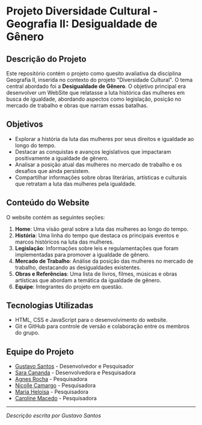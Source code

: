 
# Projeto Diversidade Cultural - Geografia II: Desigualdade de Gênero

## Descrição do Projeto

Este repositório contém o projeto como quesito avaliativa da disciplina Geografia II, inserida no contexto do projeto "Diversidade Cultural". O tema central abordado foi a **Desigualdade de Gênero**. O objetivo principal era desenvolver um WebSite que relatasse a luta histórica das mulheres em busca de igualdade, abordando aspectos como legislação, posição no mercado de trabalho e obras que narram essas batalhas.

## Objetivos

- Explorar a história da luta das mulheres por seus direitos e igualdade ao longo do tempo.
- Destacar as conquistas e avanços legislativos que impactaram positivamente a igualdade de gênero.
- Analisar a posição atual das mulheres no mercado de trabalho e os desafios que ainda persistem.
- Compartilhar informações sobre obras literárias, artísticas e culturais que retratam a luta das mulheres pela igualdade.

## Conteúdo do Website

O website contém as seguintes seções:

1. **Home**: Uma visão geral sobre a luta das mulheres ao longo do tempo.
2. **História**: Uma linha do tempo que destaca os principais eventos e marcos históricos na luta das mulheres.
3. **Legislação**: Informações sobre leis e regulamentações que foram implementadas para promover a igualdade de gênero.
4. **Mercado de Trabalho**: Análise da posição das mulheres no mercado de trabalho, destacando as desigualdades existentes.
5. **Obras e Referências**: Uma lista de livros, filmes, músicas e obras artísticas que abordam a temática da igualdade de gênero.
6. **Equipe**: Integrantes do projeto em questão.

## Tecnologias Utilizadas

- HTML, CSS e JavaScript para o desenvolvimento do website.
- Git e GitHub para controle de versão e colaboração entre os membros do grupo.

## Equipe do Projeto

- [Gustavo Santos](https://github.com/guxtasp) - Desenvolvedor e Pesquisador
- [Sara Cananda](https://github.com/saracananda) - Desenvolvedora e Pesquisadora
- [Agnes Rocha](https://github.com/agnesrocha06) - Pesquisadora
- [Nicolle Camargo](https://github.com/nicolle-camargo) - Pesquisadora
- [Maria Heloisa](https://github.com/helloisasm) - Pesquisadora
- [Caroline Macedo](https://github.com/carolinemonteirox) - Pesquisadora


---
_Descrição escrita por Gustavo Santos_
```


